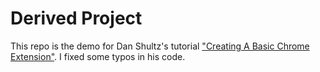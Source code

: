 # Derived Project

This repo is the demo for Dan Shultz's tutorial ["Creating A Basic Chrome Extension"](https://www.thepolyglotdeveloper.com/2018/09/creating-basic-chrome-extension/). I fixed some typos in his code.
